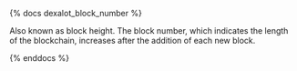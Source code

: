 {% docs dexalot_block_number %}

Also known as block height. The block number, which indicates the length of the blockchain, increases after the addition of each new block.   

{% enddocs %}
